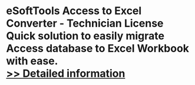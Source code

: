 # eSoftTools Access to Excel Converter - Technician License<br />Quick solution to easily migrate Access database to Excel Workbook with ease.<br />[>> Detailed information](https://secure.shareit.com/shareit/product.html?productid=300878091&affiliateid=200057808)